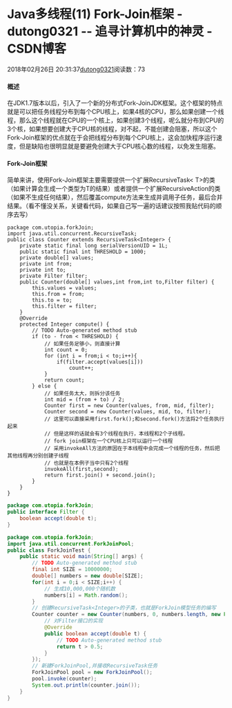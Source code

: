 # Java多线程(11) Fork-Join框架 - dutong0321 -- 追寻计算机中的神灵 - CSDN博客
2018年02月26日 20:31:37[dutong0321](https://me.csdn.net/dutong0321)阅读数：73
#### 概述
在JDK1.7版本以后，引入了一个新的分布式Fork-JoinJDK框架。这个框架的特点就是可以把任务线程分布到每个CPU核上，如果4核的CPU，那么如果创建一个线程，那么这个线程就在CPU的一个核上，如果创建3个线程，呢么就分布到CPU的3个核，如果想要创建大于CPU核的线程，对不起，不能创建会阻塞，所以这个Fork-Join框架的优点就在于会把线程分布到每个CPU核上，这会加快程序运行速度，但是缺陷也很明显就是要避免创建大于CPU核心数的线程，以免发生阻塞。
#### Fork-Join框架
简单来讲，使用Fork-Join框架主要需要提供一个扩展RecursiveTask< T>的类（如果计算会生成一个类型为T的结果）或者提供一个扩展RecursiveAction的类（如果不生成任何结果），然后覆盖compute方法来生成并调用子任务，最后合并结果。（看不懂没关系，关键看代码，如果自己写一遍的话建议按照我贴代码的顺序去写）
```
package com.utopia.forkJoin;
import java.util.concurrent.RecursiveTask;
public class Counter extends RecursiveTask<Integer> {
    private static final long serialVersionUID = 1L;
    public static final int THRESHOLD = 1000;
    private double[] values;
    private int from;
    private int to;
    private Filter filter;
    public Counter(double[] values,int from,int to,Filter filter) {
        this.values = values;
        this.from = from;
        this.to = to;
        this.filter = filter;
    }
    @Override
    protected Integer compute() {
        // TODO Auto-generated method stub
        if (to - from < THRESHOLD) {
            // 如果任务足够小，则直接计算
            int count = 0;
            for (int i = from;i < to;i++){
                if(filter.accept(values[i]))
                    count++;
            }
            return count;
        } else {
            // 如果任务太大，则拆分该任务
            int mid = (from + to) / 2;
            Counter first = new Counter(values, from, mid, filter);
            Counter second = new Counter(values, mid, to, filter);
            // 这里可以直接采用first.fork();和second.fork()方法将2个任务执行起来
            // 但是这样的话就会有3个线程在执行，本线程和2个子线程。
            // fork join框架在一个CPU核上只可以运行一个线程
            // 采用invokeAll方法的原因在于本线程中会完成一个线程的任务，然后把其他线程再分别创建子线程
            // 也就是在本例子当中只有2个线程
            invokeAll(first,second);
            return first.join() + second.join();
        }
    }
}
```
```java
package com.utopia.forkJoin;
public interface Filter {
    boolean accept(double t);
}
```
```java
package com.utopia.forkJoin;
import java.util.concurrent.ForkJoinPool;
public class ForkJoinTest {
    public static void main(String[] args) {
        // TODO Auto-generated method stub
        final int SIZE = 10000000;
        double[] numbers = new double[SIZE];
        for(int i = 0;i < SIZE;i++) {
            // 生成10,000,000个随机数
            numbers[i] = Math.random();
        }
        // 创建RecursiveTask<Integer>的子类，也就是ForkJoin模型任务的编写
        Counter counter = new Counter(numbers, 0, numbers.length, new Filter() {
            // 对Filter接口的实现
            @Override
            public boolean accept(double t) {
                // TODO Auto-generated method stub
                return t > 0.5;
            }
        });
        // 新建ForkJoinPool,并接收RecursiveTask任务
        ForkJoinPool pool = new ForkJoinPool();
        pool.invoke(counter);
        System.out.println(counter.join());
    }
}
```
